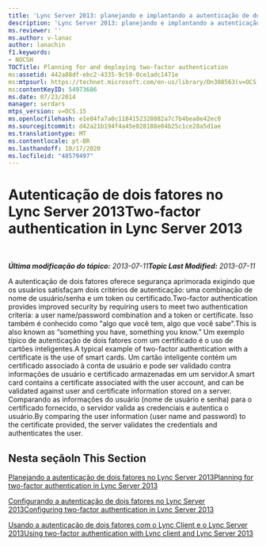 ```yaml
---
title: 'Lync Server 2013: planejando e implantando a autenticação de dois fatores'
description: 'Lync Server 2013: planejando e implantando a autenticação de dois fatores.'
ms.reviewer: ''
ms.author: v-lanac
author: lanachin
f1.keywords:
- NOCSH
TOCTitle: Planning for and deploying two-factor authentication
ms:assetid: 442a88df-ebc2-4335-9c59-0ce1adc1471e
ms:mtpsurl: https://technet.microsoft.com/en-us/library/Dn308563(v=OCS.15)
ms:contentKeyID: 54973686
ms.date: 07/23/2014
manager: serdars
mtps_version: v=OCS.15
ms.openlocfilehash: e1e04fa7a0c1184152328882a7c7b4bea8e42ec0
ms.sourcegitcommit: d42a21b194f4a45e828188e04b25c1ce28a5d1ae
ms.translationtype: MT
ms.contentlocale: pt-BR
ms.lasthandoff: 10/17/2020
ms.locfileid: "48579497"
---
```

# <a name="two-factor-authentication-in-lync-server-2013"></a><span data-ttu-id="2846f-103">Autenticação de dois fatores no Lync Server 2013</span><span class="sxs-lookup"><span data-stu-id="2846f-103">Two-factor authentication in Lync Server 2013</span></span>

<div data-xmlns="http://www.w3.org/1999/xhtml">

<div class="topic" data-xmlns="http://www.w3.org/1999/xhtml" data-msxsl="urn:schemas-microsoft-com:xslt" data-cs="https://msdn.microsoft.com/">

<div data-asp="https://msdn2.microsoft.com/asp">



</div>

<div id="mainSection">

<div id="mainBody">

<span> </span>

<span data-ttu-id="2846f-104">_**Última modificação do tópico:** 2013-07-11_</span><span class="sxs-lookup"><span data-stu-id="2846f-104">_**Topic Last Modified:** 2013-07-11_</span></span>

<span data-ttu-id="2846f-105">A autenticação de dois fatores oferece segurança aprimorada exigindo que os usuários satisfaçam dois critérios de autenticação: uma combinação de nome de usuário/senha e um token ou certificado.</span><span class="sxs-lookup"><span data-stu-id="2846f-105">Two-factor authentication provides improved security by requiring users to meet two authentication criteria: a user name/password combination and a token or certificate.</span></span> <span data-ttu-id="2846f-106">Isso também é conhecido como "algo que você tem, algo que você sabe".</span><span class="sxs-lookup"><span data-stu-id="2846f-106">This is also known as “something you have, something you know.”</span></span> <span data-ttu-id="2846f-107">Um exemplo típico de autenticação de dois fatores com um certificado é o uso de cartões inteligentes.</span><span class="sxs-lookup"><span data-stu-id="2846f-107">A typical example of two-factor authentication with a certificate is the use of smart cards.</span></span> <span data-ttu-id="2846f-108">Um cartão inteligente contém um certificado associado à conta de usuário e pode ser validado contra informações de usuário e certificado armazenadas em um servidor.</span><span class="sxs-lookup"><span data-stu-id="2846f-108">A smart card contains a certificate associated with the user account, and can be validated against user and certificate information stored on a server.</span></span> <span data-ttu-id="2846f-109">Comparando as informações do usuário (nome de usuário e senha) para o certificado fornecido, o servidor valida as credenciais e autentica o usuário.</span><span class="sxs-lookup"><span data-stu-id="2846f-109">By comparing the user information (user name and password) to the certificate provided, the server validates the credentials and authenticates the user.</span></span>

<div>

## <a name="in-this-section"></a><span data-ttu-id="2846f-110">Nesta seção</span><span class="sxs-lookup"><span data-stu-id="2846f-110">In This Section</span></span>

[<span data-ttu-id="2846f-111">Planejando a autenticação de dois fatores no Lync Server 2013</span><span class="sxs-lookup"><span data-stu-id="2846f-111">Planning for two-factor authentication in Lync Server 2013</span></span>](lync-server-2013-planning-for-two-factor-authentication.md)

[<span data-ttu-id="2846f-112">Configurando a autenticação de dois fatores no Lync Server 2013</span><span class="sxs-lookup"><span data-stu-id="2846f-112">Configuring two-factor authentication in Lync Server 2013</span></span>](lync-server-2013-configuring-two-factor-authentication.md)

[<span data-ttu-id="2846f-113">Usando a autenticação de dois fatores com o Lync Client e o Lync Server 2013</span><span class="sxs-lookup"><span data-stu-id="2846f-113">Using two-factor authentication with Lync client and Lync Server 2013</span></span>](lync-server-2013-using-two-factor-authentication-with-lync-client.md)

</div>

</div>

<span> </span>

</div>

</div>

</div>

